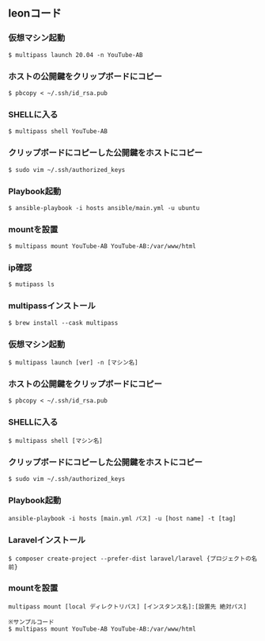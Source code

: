 ## leonコード
### 仮想マシン起動
```
$ multipass launch 20.04 -n YouTube-AB
```

### ホストの公開鍵をクリップボードにコピー
```
$ pbcopy < ~/.ssh/id_rsa.pub
```

### SHELLに入る
```
$ multipass shell YouTube-AB
```

### クリップボードにコピーした公開鍵をホストにコピー
```
$ sudo vim ~/.ssh/authorized_keys
```

### Playbook起動
```
$ ansible-playbook -i hosts ansible/main.yml -u ubuntu
```

### mountを設置
```
$ multipass mount YouTube-AB YouTube-AB:/var/www/html
```

### ip確認
```
$ mutipass ls
```

### multipassインストール
```
$ brew install --cask multipass
```

### 仮想マシン起動
```
$ multipass launch [ver] -n [マシン名]
```

### ホストの公開鍵をクリップボードにコピー
```
$ pbcopy < ~/.ssh/id_rsa.pub
```

### SHELLに入る
```
$ multipass shell [マシン名]
```

### クリップボードにコピーした公開鍵をホストにコピー
```
$ sudo vim ~/.ssh/authorized_keys
```

### Playbook起動
```
ansible-playbook -i hosts [main.yml パス] -u [host name] -t [tag]
```

### Laravelインストール
```
$ composer create-project --prefer-dist laravel/laravel {プロジェクトの名前}
```

### mountを設置
```
multipass mount [local ディレクトリパス] [インスタンス名]:[設置先 絶対パス]

※サンプルコード
$ multipass mount YouTube-AB YouTube-AB:/var/www/html
```